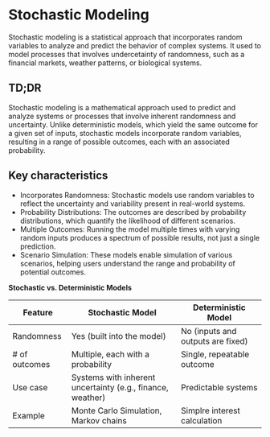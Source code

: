 # Stochastic Modeling

Stochastic modeling is a statistical approach that incorporates random variables to analyze and predict the behavior of complex systems. It used to model processes that involves undercetainty of randomness, such as a financial markets, weather patterns, or biological systems. 

## TD;DR

Stochastic modeling is a mathematical approach used to predict and analyze systems or processes that involve inherent randomness and uncertainty. Unlike deterministic models, which yield the same outcome for a given set of inputs, stochastic models incorporate random variables, resulting in a range of possible outcomes, each with an associated probability. 

## Key characteristics

- Incorporates Randomness: Stochastic models use random variables to reflect the uncertainty and variability present in real-world systems. 
- Probability Distributions: The outcomes are described by probability distributions, which quantify the likelihood of different scenarios. 
- Multiple Outcomes: Running the model multiple times with varying random inputs produces a spectrum of possible results, not just a single prediction. 
- Scenario Simulation: These models enable simulation of various scenarios, helping users understand the range and probability of potential outcomes. 



**Stochastic vs. Deterministic Models**

| Feature        | Stochastic Model                                           | Deterministic Model               |
| -------------- | ---------------------------------------------------------- | --------------------------------- |
| Randomness     | Yes (built into the model)                                 | No (inputs and outputs are fixed) |
| \# of outcomes | Multiple, each with a probability                          | Single, repeatable outcome        |
| Use case       | Systems with inherent uncertainty (e.g., finance, weather) | Predictable systems               |
| Example        | Monte Carlo Simulation, Markov chains                      | Simplre interest calculation      |

